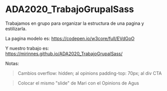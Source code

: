 # ADA2020_TrabajoGrupalSass
Trabajamos en grupo para organizar la estructura de una pagina y estilizarla.

La pagina modelo es: https://codepen.io/w3core/full/EVdGoO

Y nuestro trabajo es:   https://mirinnes.github.io/ADA2020_TrabajoGrupalSass/



Notas:
>Cambios
overflow: hidden; al opinions
padding-top: 70px; al div CTA

>Colocar el mismo "slide" de Mari con el Opinions de Agus
